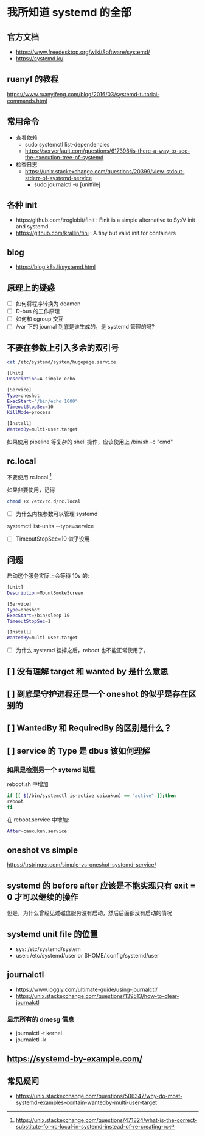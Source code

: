 # 我所知道 systemd 的全部

## 官方文档
- https://www.freedesktop.org/wiki/Software/systemd/
- https://systemd.io/

## ruanyf 的教程
https://www.ruanyifeng.com/blog/2016/03/systemd-tutorial-commands.html

## 常用命令
- 查看依赖
  - sudo systemctl list-dependencies
  - https://serverfault.com/questions/617398/is-there-a-way-to-see-the-execution-tree-of-systemd
- 检查日志
  - https://unix.stackexchange.com/questions/20399/view-stdout-stderr-of-systemd-service
    - sudo journalctl -u [unitfile]

## 各种 init
- https:/github.com/troglobit/finit : Finit is a simple alternative to SysV init and systemd.
- https://github.com/krallin/tini : A tiny but valid init for containers

## blog
- https://blog.k8s.li/systemd.html

## 原理上的疑惑
- [ ] 如何将程序转换为 deamon
- [ ] D-bus 的工作原理
- [ ] 如何和 cgroup 交互
- [ ] /var 下的 journal 到底是谁生成的，是 systemd 管理的吗?

## 不要在参数上引入多余的双引号

```sh
cat /etc/systemd/system/hugepage.service

[Unit]
Description=A simple echo

[Service]
Type=oneshot
ExecStart="/bin/echo 1000"
TimeoutStopSec=10
KillMode=process

[Install]
WantedBy=multi-user.target
```

如果使用 pipeline 等复杂的 shell 操作，应该使用上 /bin/sh -c "cmd"

## rc.local

不要使用 rc.local [^1]

如果非要使用，记得
```sh
chmod +x /etc/rc.d/rc.local
```




- [ ] 为什么内核参数可以管理 systemd

systemctl list-units --type=service

- [ ] TimeoutStopSec=10 似乎没用

## 问题
启动这个服务实际上会等待 10s 的:
```sh
[Unit]
Description=MountSmokeScreen

[Service]
Type=oneshot
ExecStart=/bin/sleep 10
TimeoutStopSec=1

[Install]
WantedBy=multi-user.target
```

- [ ] 为什么 systemd 挂掉之后，reboot 也不能正常使用了。

## [ ] 没有理解 target 和 wanted by 是什么意思

## [ ] 到底是守护进程还是一个 oneshot 的似乎是存在区别的

## [ ] WantedBy 和 RequiredBy 的区别是什么？

## [ ] service 的 Type 是 dbus 该如何理解


### 如果是检测另一个 sytemd 进程

reboot.sh 中增加
```sh
if [[ $(/bin/systemctl is-active caixukun) == "active" ]];then
reboot
fi
```

在 reboot.service 中增加:
```sh
After=cauxukun.service
```


## oneshot vs simple
https://trstringer.com/simple-vs-oneshot-systemd-service/

## systemd 的 before after 应该是不能实现只有 exit = 0 才可以继续的操作
但是，为什么曾经见过磁盘服务没有启动，然后后面都没有启动的情况

## systemd unit file 的位置
- sys: /etc/systemd/system
- user: /etc/systemd/user or $HOME/.config/systemd/user

## journalctl
- https://www.loggly.com/ultimate-guide/using-journalctl/
- https://unix.stackexchange.com/questions/139513/how-to-clear-journalctl

### 显示所有的 dmesg 信息
- journalctl -t kernel
- journalctl -k

## https://systemd-by-example.com/

## 常见疑问
- https://unix.stackexchange.com/questions/506347/why-do-most-systemd-examples-contain-wantedby-multi-user-target

[^1]: https://unix.stackexchange.com/questions/471824/what-is-the-correct-substitute-for-rc-local-in-systemd-instead-of-re-creating-rc
[^2]: https://support.huaweicloud.com/intl/en-us/trouble-ecs/ecs_trouble_0349.html
